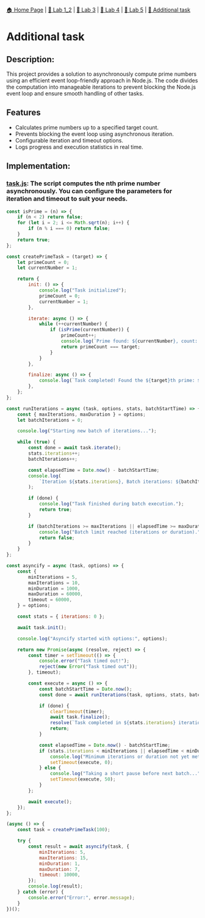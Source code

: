 [🏠 Home Page](../) | [📝 Lab 1_2](/) | [📝 Lab 3](../lab3/) | [📝 Lab 4](../lab4/) | [📝 Lab 5](../lab5/) | [📝 Additional task](../additional-task/) 

# Additional task

## Description:
This project provides a solution to asynchronously compute prime numbers using an efficient event loop-friendly approach in Node.js. The code divides the computation into manageable iterations to prevent blocking the Node.js event loop and ensure smooth handling of other tasks.

## Features

- Calculates prime numbers up to a specified target count.
- Prevents blocking the event loop using asynchronous iteration.
- Configurable iteration and timeout options.
- Logs progress and execution statistics in real time.

## Implementation:

### [task.js](./task.js): The script computes the nth prime number asynchronously. You can configure the parameters for iteration and timeout to suit your needs.
```js
const isPrime = (n) => {
    if (n < 2) return false;
    for (let i = 2; i <= Math.sqrt(n); i++) {
        if (n % i === 0) return false;
    }
    return true;
};

const createPrimeTask = (target) => {
    let primeCount = 0;
    let currentNumber = 1;

    return {
        init: () => {
            console.log("Task initialized");
            primeCount = 0;
            currentNumber = 1;
        },

        iterate: async () => {
            while (++currentNumber) {
                if (isPrime(currentNumber)) {
                    primeCount++;
                    console.log(`Prime found: ${currentNumber}, count: ${primeCount}`);
                    return primeCount === target;
                }
            }
        },

        finalize: async () => {
            console.log(`Task completed! Found the ${target}th prime: ${currentNumber}`);
        },
    };
};

const runIterations = async (task, options, stats, batchStartTime) => {
    const { maxIterations, maxDuration } = options;
    let batchIterations = 0;

    console.log("Starting new batch of iterations...");

    while (true) {
        const done = await task.iterate();
        stats.iterations++;
        batchIterations++;

        const elapsedTime = Date.now() - batchStartTime;
        console.log(
            `Iteration ${stats.iterations}, Batch iterations: ${batchIterations}, Elapsed time: ${elapsedTime}ms`
        );

        if (done) {
            console.log("Task finished during batch execution.");
            return true;
        }

        if (batchIterations >= maxIterations || elapsedTime >= maxDuration) {
            console.log("Batch limit reached (iterations or duration).");
            return false;
        }
    }
};

const asyncify = async (task, options) => {
    const {
        minIterations = 5,
        maxIterations = 10,
        minDuration = 1000,
        maxDuration = 60000,
        timeout = 60000,
    } = options;

    const stats = { iterations: 0 };

    await task.init();

    console.log("Asyncify started with options:", options);

    return new Promise(async (resolve, reject) => {
        const timer = setTimeout(() => {
            console.error("Task timed out!");
            reject(new Error("Task timed out"));
        }, timeout);

        const execute = async () => {
            const batchStartTime = Date.now();
            const done = await runIterations(task, options, stats, batchStartTime);

            if (done) {
                clearTimeout(timer);
                await task.finalize();
                resolve(`Task completed in ${stats.iterations} iterations.`);
                return;
            }

            const elapsedTime = Date.now() - batchStartTime;
            if (stats.iterations < minIterations || elapsedTime < minDuration) {
                console.log("Minimum iterations or duration not yet met, continuing immediately...");
                setTimeout(execute, 0);
            } else {
                console.log("Taking a short pause before next batch...");
                setTimeout(execute, 50);
            }
        };

        await execute();
    });
};

(async () => {
    const task = createPrimeTask(100);

    try {
        const result = await asyncify(task, {
            minIterations: 5,
            maxIterations: 15,
            minDuration: 1,
            maxDuration: 7,
            timeout: 10000,
        });
        console.log(result);
    } catch (error) {
        console.error("Error:", error.message);
    }
})();
```

